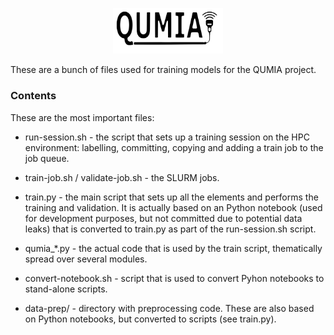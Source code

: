 <p align="center">
    <img style="width: 35%; height: 35%" src="quimia4ab.svg">
</p>
These are a bunch of files used for training models for the QUMIA project.


### Contents

These are the most important files:

* run-session.sh - the script that sets up a training session on the HPC environment: labelling, committing, copying and adding a train job to the job queue.

* train-job.sh / validate-job.sh - the SLURM jobs.

* train.py - the main script that sets up all the elements and performs the training and validation. It is actually based on an Python notebook (used for development purposes, but not committed due to potential data leaks) that is converted to train.py as part of the run-session.sh script.

* qumia_*.py - the actual code that is used by the train script, thematically spread over several modules.

* convert-notebook.sh - script that is used to convert Pyhon notebooks to stand-alone scripts.

* data-prep/ - directory with preprocessing code. These are also based on Python notebooks, but converted to scripts (see train.py).
